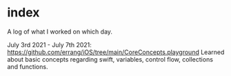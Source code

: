 # index
A log of what I worked on which day.

July 3rd 2021 - July 7th 2021: https://github.com/errang/iOS/tree/main/CoreConcepts.playground
  Learned about basic concepts regarding swift, variables, control flow, collections and functions.
